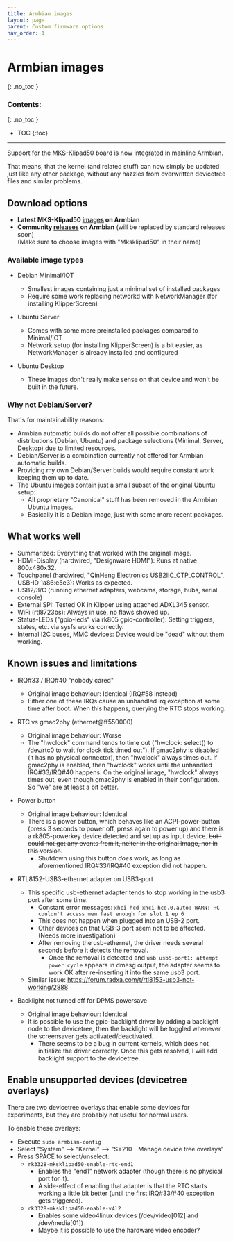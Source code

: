 ```yaml
---
title: Armbian images
layout: page
parent: Custom firmware options
nav_order: 1
---
```

# Armbian images
{: .no_toc }
### Contents:
{: .no_toc }
- TOC
{:toc}
----

Support for the MKS-Klipad50 board is now integrated in mainline Armbian.

That means, that the kernel (and related stuff) can now simply be updated just like any other package, without any hazzles from overwritten devicetree files and similar problems.

## Download options

- **Latest MKS-Klipad50 [images](https://www.armbian.com/mks-klipad50/) on Armbian**
- **Community [releases](https://github.com/armbian/community/releases/) on Armbian** (will be replaced by standard releases soon)\
  (Make sure to choose images with "Mksklipad50" in their name)

### Available image types
- Debian Minimal/IOT
  - Smallest images containing just a minimal set of installed packages
  - Require some work replacing networkd with NetworkManager (for installing KlipperScreen)

- Ubuntu Server
  - Comes with some more preinstalled packages compared to Minimal/IOT
  - Network setup (for installing KlipperScreen) is a bit easier, as NetworkManager is already installed and configured

- Ubuntu Desktop
  - These images don't really make sense on that device and won't be built in the future.

### Why not Debian/Server?
That's for maintainability reasons:
- Armbian automatic builds do not offer all possible combinations of distributions (Debian, Ubuntu) and package selections (Minimal, Server, Desktop) due to limited resources.
- Debian/Server is a combination currently not offered for Armbian automatic builds.
- Providing my own Debian/Server builds would require constant work keeping them up to date.
- The Ubuntu images contain just a small subset of the original Ubuntu setup:
  - All proprietary "Canonical" stuff has been removed in the Armbian Ubuntu images.
  - Basically it is a Debian image, just with some more recent packages.

## What works well
  - Summarized: Everything that worked with the original image.
  - HDMI-Display (hardwired, "Designware HDMI"): Runs at native 800x480x32.
  - Touchpanel (hardwired, "QinHeng Electronics USB2IIC_CTP_CONTROL", USB-ID 1a86:e5e3): Works as expected.
  - USB2/3/C (running ethernet adapters, webcams, storage, hubs, serial console)
  - External SPI: Tested OK in Klipper using attached ADXL345 sensor.
  - WiFi (rtl8723bs): Always in use, no flaws showed up.
  - Status-LEDs ("gpio-leds" via rk805 gpio-controller): Setting triggers, states, etc. via sysfs works correctly.
  - Internal I2C buses, MMC devices: Device would be "dead" without them working.

## Known issues and limitations
  - IRQ#33 / IRQ#40 "nobody cared"
    - Original image behaviour: Identical (IRQ#58 instead)
    - Either one of these IRQs cause an unhandled irq exception at some time after boot. When this happens, querying the RTC stops working.

  - RTC vs gmac2phy (ethernet@ff550000)
    - Original image behaviour: Worse
    - The "hwclock" command tends to time out ("hwclock: select() to /dev/rtc0 to wait for clock tick timed out").
      If gmac2phy is disabled (it has no physical connector), then "hwclock" always times out.
      If gmac2phy is enabled, then "hwclock" works until the unhandled IRQ#33/IRQ#40 happens.
      On the original image, "hwclock" always times out, even though gmac2phy is enabled in their configuration. So "we" are at least a bit better.

  - Power button
    - Original image behaviour: Identical
    - There is a power button, which behaves like an ACPI-power-button (press 3 seconds to power off, press again to power up) and there is a rk805-powerkey device detected and set up as input device. ~~but I could not get any events from it, neiter in the original image, nor in this version.~~
      - Shutdown using this button *does* work, as long as aforementioned IRQ#33/IRQ#40 exception did not happen.

  - RTL8152-USB3-ethernet adapter on USB3-port
    - This specific usb-ethernet adapter tends to stop working in the usb3 port after some time.
      - Constant error messages: `xhci-hcd xhci-hcd.0.auto: WARN: HC couldn't access mem fast enough for slot 1 ep 6`
      - This does not happen when plugged into an USB-2 port.
      - Other devices on that USB-3 port seem not to be affected. (Needs more investigation)
      - After removing the usb-ethernet, the driver needs several seconds before it detects the removal.
        - Once the removal is detected and `usb usb5-port1: attempt power cycle` appears in dmesg output, the adapter seems to work OK after re-inserting it into the same usb3 port.
    - Similar issue: <https://forum.radxa.com/t/rtl8153-usb3-not-working/2888>

  - Backlight not turned off for DPMS powersave
    - Original image behaviour: Identical
    - It is possible to use the gpio-backlight driver by adding a backlight node to the devicetree, then the backlight will be toggled whenever the screensaver gets activated/deactivated.
      - There seems to be a bug in current kernels, which does not initialize the driver correctly. Once this gets resolved, I will add backlight support to the devicetree.

## Enable unsupported devices (devicetree overlays)

There are two devicetree overlays that enable some devices for experiments, but they are probably not useful for normal users.

To enable these overlays:
- Execute `sudo armbian-config`
- Select "System" --> "Kernel" --> "SY210 - Manage device tree overlays"
- Press SPACE to select/unselect:
  - `rk3328-mksklipad50-enable-rtc-end1`
    - Enables the "end1" network adapter (though there is no physical port for it).
    - A side-effect of enabling that adapter is that the RTC starts working a little bit better (until the first IRQ#33/#40 exception gets triggered).
  - `rk3328-mksklipad50-enable-v4l2`
    - Enables some video4linux devices (/dev/video[012] and /dev/media[01])
    - Maybe it is possible to use the hardware video encoder?

